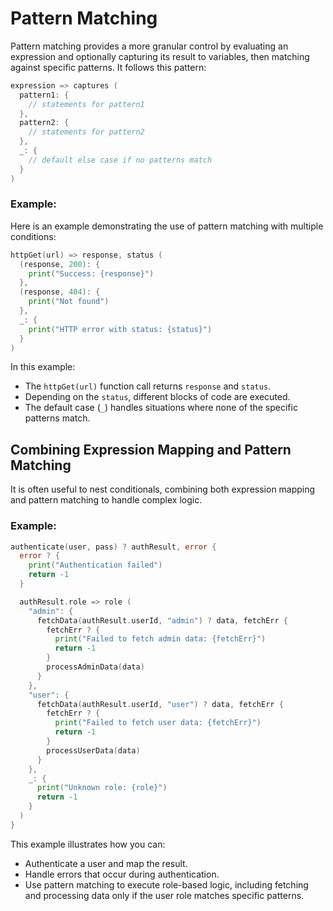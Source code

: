 # Pattern Matching

Pattern matching provides a more granular control by evaluating an expression and optionally capturing its result to variables, then matching against specific patterns. It follows this pattern:

```go
expression => captures (
  pattern1: {
    // statements for pattern1
  },
  pattern2: {
    // statements for pattern2
  },
  _: {
    // default else case if no patterns match
  }
)
```

### Example:

Here is an example demonstrating the use of pattern matching with multiple conditions:

```go
httpGet(url) => response, status (
  (response, 200): {
    print("Success: {response}")
  },
  (response, 404): {
    print("Not found")
  },
  _: {
    print("HTTP error with status: {status}")
  }
)
```

In this example:
- The `httpGet(url)` function call returns `response` and `status`.
- Depending on the `status`, different blocks of code are executed.
- The default case (`_`) handles situations where none of the specific patterns match.

## Combining Expression Mapping and Pattern Matching

It is often useful to nest conditionals, combining both expression mapping and pattern matching to handle complex logic.

### Example:

```go
authenticate(user, pass) ? authResult, error {
  error ? {
    print("Authentication failed")
    return -1
  }

  authResult.role => role (
    "admin": {
      fetchData(authResult.userId, "admin") ? data, fetchErr {
        fetchErr ? {
          print("Failed to fetch admin data: {fetchErr}")
          return -1
        }
        processAdminData(data)
      }
    },
    "user": {
      fetchData(authResult.userId, "user") ? data, fetchErr {
        fetchErr ? {
          print("Failed to fetch user data: {fetchErr}")
          return -1
        }
        processUserData(data)
      }
    },
    _: {
      print("Unknown role: {role}")
      return -1
    }
  )
}
```

This example illustrates how you can:
- Authenticate a user and map the result.
- Handle errors that occur during authentication.
- Use pattern matching to execute role-based logic, including fetching and processing data only if the user role matches specific patterns.

